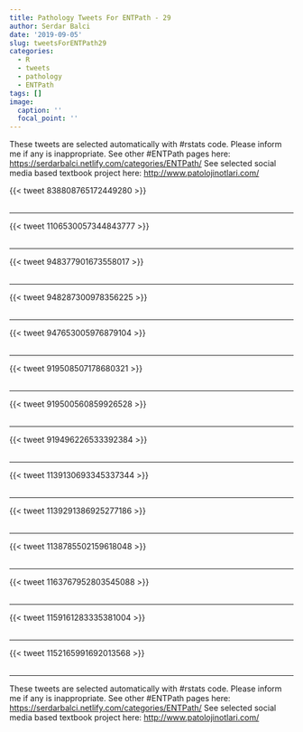 ```yaml
---
title: Pathology Tweets For ENTPath - 29
author: Serdar Balci
date: '2019-09-05'
slug: tweetsForENTPath29
categories:
  - R
  - tweets
  - pathology
  - ENTPath
tags: []
image:
  caption: ''
  focal_point: ''
---
```



These tweets are selected automatically with #rstats code. Please inform me if any is inappropriate.
See other #ENTPath pages here: https://serdarbalci.netlify.com/categories/ENTPath/ 
See selected social media based textbook project here: http://www.patolojinotlari.com/

{{< tweet 838808765172449280 >}}
<br>
<br>
<hr>
{{< tweet 1106530057344843777 >}}
<br>
<br>
<hr>
{{< tweet 948377901673558017 >}}
<br>
<br>
<hr>
{{< tweet 948287300978356225 >}}
<br>
<br>
<hr>
{{< tweet 947653005976879104 >}}
<br>
<br>
<hr>
{{< tweet 919508507178680321 >}}
<br>
<br>
<hr>
{{< tweet 919500560859926528 >}}
<br>
<br>
<hr>
{{< tweet 919496226533392384 >}}
<br>
<br>
<hr>
{{< tweet 1139130693345337344 >}}
<br>
<br>
<hr>
{{< tweet 1139291386925277186 >}}
<br>
<br>
<hr>
{{< tweet 1138785502159618048 >}}
<br>
<br>
<hr>
{{< tweet 1163767952803545088 >}}
<br>
<br>
<hr>
{{< tweet 1159161283335381004 >}}
<br>
<br>
<hr>
{{< tweet 1152165991692013568 >}}
<br>
<br>
<hr>


These tweets are selected automatically with #rstats code. Please inform me if any is inappropriate.
See other #ENTPath pages here: https://serdarbalci.netlify.com/categories/ENTPath/ 
See selected social media based textbook project here: http://www.patolojinotlari.com/
